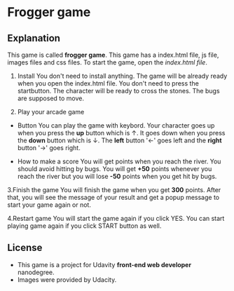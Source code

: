 # Frogger game 

## Explanation 
This game is called **frogger game**. This game has a index.html file, js file, images files and css files. To start the game, open the _index.html file_. 


1. Install 
You don't need to install anything. The game will be already ready when you open the index.html file. You don't need to press the startbutton. The character will be ready to cross the stones. The bugs are supposed to move. 


2. Play your arcade game
* Button 
You can play the game with keybord. Your character goes up when you press the **up** button which is ↑. It goes down when you press the **down** button which is ↓.  The **left** button '←' goes left and the **right** button '→' goes right. 

* How to make a score 
You will get points when you reach the river. You should avoid hitting by bugs. You will get **+50** points whenever you reach the river but you will lose **-50** points when you get hit by bugs. 


3.Finish the game
You will finish the game when you get **300** points. 
After that, you will see the message of your result and get a popup message to start your game again or not. 

4.Restart game
You will start the game again if you click YES. You can start playing game again if you click START button as well. 


## License
* This game is a project for Udavity **front-end web developer** nanodegree.
* Images were provided by Udacity. 






